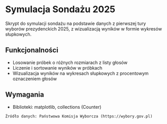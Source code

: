 # Symulacja Sondażu 2025
Skrypt do symulacji sondażu na podstawie danych z pierwszej tury wyborów prezydenckich 2025, z wizualizacją wyników w formie wykresów słupkowych.

## Funkcjonalności
* Losowanie próbek o różnych rozmiarach z listy głosów
* Liczenie i sortowanie wyników w próbkach
* Wizualizacja wyników na wykresach słupkowych z procentowym oznaczeniem głosów

## Wymagania
* Biblioteki: matplotlib, collections (Counter)

`Źródło danych: Państwowa Komisja Wyborcza (https://wybory.gov.pl)`
